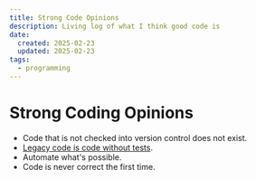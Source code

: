 ```yaml
---
title: Strong Code Opinions
description: Living log of what I think good code is
date:
  created: 2025-02-23
  updated: 2025-02-23
tags:
  - programming
---
```


# Strong Coding Opinions
- Code that is not checked into version control does not exist.
- [Legacy code is code without tests](https://understandlegacycode.com/blog/what-is-legacy-code-is-it-code-without-tests/).
- Automate what's possible.
- Code is never correct the first time.
